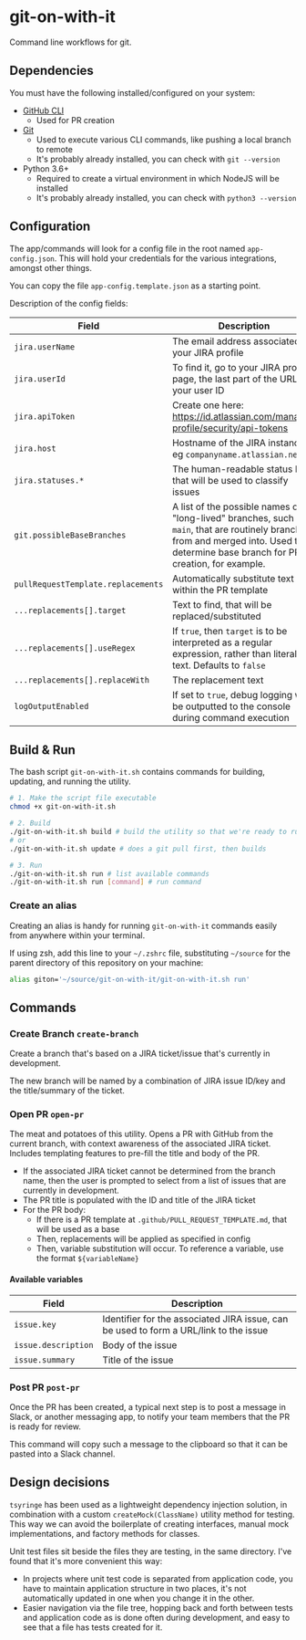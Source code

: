 # git-on-with-it

Command line workflows for git.

## Dependencies
You must have the following installed/configured on your system:
- [GitHub CLI](https://github.com/cli/cli)
  - Used for PR creation
- [Git](https://www.atlassian.com/git/tutorials/install-git)
  - Used to execute various CLI commands, like pushing a local branch to remote
  - It's probably already installed, you can check with `git --version`
- Python 3.6+
  - Required to create a virtual environment in which NodeJS will be installed
  - It's probably already installed, you can check with `python3 --version`

## Configuration
The app/commands will look for a config file in the root named `app-config.json`. This will hold your credentials for the various integrations, amongst other things.

You can copy the file `app-config.template.json` as a starting point.

Description of the config fields:

| Field | Description |
| --- | --- |
| `jira.userName` | The email address associated to your JIRA profile
| `jira.userId` | To find it, go to your JIRA profile page, the last part of the URL is your user ID
| `jira.apiToken` | Create one here: https://id.atlassian.com/manage-profile/security/api-tokens
| `jira.host` | Hostname of the JIRA instance, eg `companyname.atlassian.net`
| `jira.statuses.*` | The human-readable status IDs that will be used to classify issues
| `git.possibleBaseBranches` | A list of the possible names of "long-lived" branches, such as `main`, that are routinely branched from and merged into. Used to determine base branch for PR creation, for example.
| `pullRequestTemplate.replacements` | Automatically substitute text within the PR template
| `...replacements[].target` | Text to find, that will be replaced/substituted
| `...replacements[].useRegex` | If `true`, then `target` is to be interpreted as a regular expression, rather than literal text. Defaults to `false`
| `...replacements[].replaceWith` | The replacement text
| `logOutputEnabled` | If set to `true`, debug logging will be outputted to the console during command execution

## Build & Run

The bash script `git-on-with-it.sh` contains commands for building, updating, and running the utility.

```bash
# 1. Make the script file executable
chmod +x git-on-with-it.sh 

# 2. Build
./git-on-with-it.sh build # build the utility so that we're ready to run commands
# or
./git-on-with-it.sh update # does a git pull first, then builds

# 3. Run
./git-on-with-it.sh run # list available commands
./git-on-with-it.sh run [command] # run command
```

### Create an alias
Creating an alias is handy for running `git-on-with-it` commands easily from anywhere within your terminal.

If using zsh, add this line to your `~/.zshrc` file, substituting `~/source` for the parent directory of this repository on your machine:
```bash
alias giton='~/source/git-on-with-it/git-on-with-it.sh run'
```

## Commands
### Create Branch `create-branch`
Create a branch that's based on a JIRA ticket/issue that's currently in development.

The new branch will be named by a combination of JIRA issue ID/key and the title/summary of the ticket.

### Open PR `open-pr`

The meat and potatoes of this utility. Opens a PR with GitHub from the current branch, with context awareness of the associated JIRA ticket. Includes templating features to pre-fill the title and body of the PR.
- If the associated JIRA ticket cannot be determined from the branch name, then the user is prompted to select from a list of issues that are currently in development.
- The PR title is populated with the ID and title of the JIRA ticket
- For the PR body:
  - If there is a PR template at `.github/PULL_REQUEST_TEMPLATE.md`, that will be used as a base
  - Then, replacements will be applied as specified in config
  - Then, variable substitution will occur. To reference a variable, use the format `${variableName}`

#### Available variables
| Field | Description |
| --- | --- |
| `issue.key` | Identifier for the associated JIRA issue, can be used to form a URL/link to the issue
| `issue.description` | Body of the issue
| `issue.summary` | Title of the issue

### Post PR `post-pr`
Once the PR has been created, a typical next step is to post a message in Slack, or another messaging app, to notify your team members that the PR is ready for review.

This command will copy such a message to the clipboard so that it can be pasted into a Slack channel.

## Design decisions
`tsyringe` has been used as a lightweight dependency injection solution,
in combination with a custom `createMock(ClassName)` utility method for testing.
This way we can avoid the boilerplate of creating interfaces, manual mock implementations,
and factory methods for classes.

Unit test files sit beside the files they are testing, in the same directory.
I've found that it's more convenient this way:
- In projects where unit test code is separated from application code,
you have to maintain application structure in two places, it's not automatically updated in one
when you change it in the other.
- Easier navigation via the file tree, hopping back and forth between tests and application code as is done often
during development, and easy to see that a file has tests created for it.
